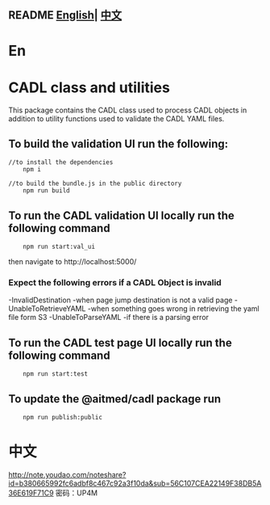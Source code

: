 README  [English](#En)| [中文](#中文)
---
# En
# CADL class and utilities

This package contains the CADL class used to process CADL objects in addition to utility functions used to validate the CADL YAML files.

## To build the validation UI run the following:

```
//to install the dependencies
    npm i

//to build the bundle.js in the public directory
    npm run build
```

## To run the CADL validation UI locally run the following command

```
    npm run start:val_ui
```

then navigate to http://localhost:5000/

### Expect the following errors if a CADL Object is invalid

-InvalidDestination
-when page jump destination is not a valid page
-UnableToRetrieveYAML
-when something goes wrong in retrieving the yaml file form S3
-UnableToParseYAML
-if there is a parsing error

## To run the CADL test page UI locally run the following command

```
    npm run start:test
```

## To update the @aitmed/cadl package run

```
    npm run publish:public
```

# 中文
http://note.youdao.com/noteshare?id=b380665992fc6adbf8c467c92a3f10da&sub=56C107CEA22149F38DB5A36E619F71C9
密码：UP4M